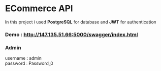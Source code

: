 # ECommerce API 
In this project i used **PostgreSQL** for database and **JWT** for authentication
<br />

### Demo : http://147.135.51.66:5000/swagger/index.html

### Admin
username : admin \
password : Password_0
